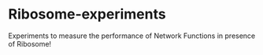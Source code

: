 # Ribosome-experiments
Experiments to measure the performance of Network Functions in presence of Ribosome!

